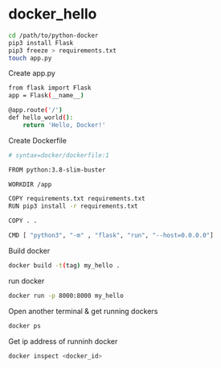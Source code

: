 # docker_hello


```bash
cd /path/to/python-docker
pip3 install Flask
pip3 freeze > requirements.txt
touch app.py
```

Create app.py
```bash
from flask import Flask
app = Flask(__name__)

@app.route('/')
def hello_world():
    return 'Hello, Docker!'
```

Create Dockerfile
```bash
# syntax=docker/dockerfile:1

FROM python:3.8-slim-buster

WORKDIR /app

COPY requirements.txt requirements.txt
RUN pip3 install -r requirements.txt

COPY . .

CMD [ "python3", "-m" , "flask", "run", "--host=0.0.0.0"]
```

Build docker
```bash
docker build -t(tag) my_hello .
```

run docker

```bash
docker run -p 8000:8000 my_hello
```

Open another terminal & get running dockers
```bash
docker ps
```

Get ip address of runninh docker
```bash
docker inspect <docker_id>
```




